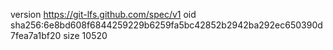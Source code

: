 version https://git-lfs.github.com/spec/v1
oid sha256:6e8bd608f6844259229b6259fa5bc42852b2942ba292ec650390d7fea7a1bf20
size 10520
